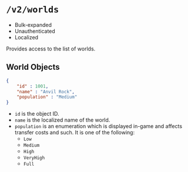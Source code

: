 # `/v2/worlds`

 * Bulk-expanded
 * Unauthenticated
 * Localized

Provides access to the list of worlds.

## World Objects

```json
{
	"id" : 1001,
	"name" : "Anvil Rock",
	"population" : "Medium"
}
```

 * `id` is the object ID.
 * `name` is the localized name of the world.
 * `population` is an enumeration which is displayed in-game and affects transfer costs and such. It is one of the following:
   * `Low`
   * `Medium`
   * `High`
   * `VeryHigh`
   * `Full`

